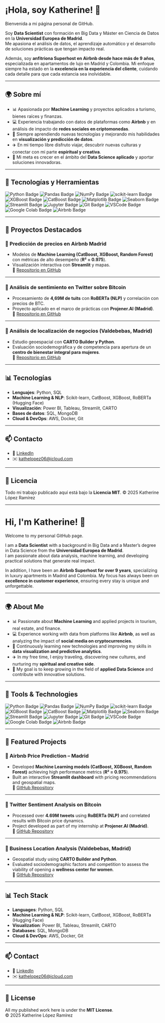 # ¡Hola, soy Katherine! 👋  

Bienvenida a mi página personal de GitHub.  

Soy **Data Scientist** con formación en Big Data y Máster en Ciencia de Datos en la **Universidad Europea de Madrid**.  
Me apasiona el análisis de datos, el aprendizaje automático y el desarrollo de soluciones prácticas que tengan impacto real.  

Además, soy **anfitriona Superhost en Airbnb desde hace más de 9 años**, especializada en apartamentos de lujo en Madrid y Colombia. Mi enfoque siempre ha estado en la **excelencia en la experiencia del cliente**, cuidando cada detalle para que cada estancia sea inolvidable.  

---

## 🌍 Sobre mí
- 📊 Apasionada por **Machine Learning** y proyectos aplicados a turismo, bienes raíces y finanzas.  
- 💻 Experiencia trabajando con datos de plataformas como **Airbnb** y en análisis de impacto de **redes sociales en criptomonedas**.  
- 🌱 Siempre aprendiendo nuevas tecnologías y mejorando mis habilidades en **visualización y predicción de datos**.  
- ✈️ En mi tiempo libre disfruto viajar, descubrir nuevas culturas y conectar con mi parte **espiritual y creativa**.  
- 🎯 Mi meta es crecer en el ámbito del **Data Science aplicado** y aportar soluciones innovadoras.  

---

## 🚀 Tecnologías y Herramientas

![Python Badge](https://img.shields.io/badge/-Python-3776AB?style=flat-square&logo=python&logoColor=white)
![Pandas Badge](https://img.shields.io/badge/-Pandas-150458?style=flat-square&logo=pandas&logoColor=white)
![NumPy Badge](https://img.shields.io/badge/-NumPy-013243?style=flat-square&logo=numpy&logoColor=white)
![scikit-learn Badge](https://img.shields.io/badge/-scikit_learn-F7931E?style=flat-square&logo=scikit-learn&logoColor=white)
![XGBoost Badge](https://img.shields.io/badge/-XGBoost-FF6600?style=flat-square&logo=xgboost&logoColor=white)
![CatBoost Badge](https://img.shields.io/badge/-CatBoost-FFCC00?style=flat-square&logoColor=black)
![Matplotlib Badge](https://img.shields.io/badge/-Matplotlib-003B57?style=flat-square&logo=plotly&logoColor=white)
![Seaborn Badge](https://img.shields.io/badge/-Seaborn-4C72B0?style=flat-square&logo=python&logoColor=white)
![Streamlit Badge](https://img.shields.io/badge/-Streamlit-FF4B4B?style=flat-square&logo=streamlit&logoColor=white)
![Jupyter Badge](https://img.shields.io/badge/-Jupyter-F37626?style=flat-square&logo=jupyter&logoColor=white)
![Git Badge](https://img.shields.io/badge/-Git-F05032?style=flat-square&logo=git&logoColor=white)
![VSCode Badge](https://img.shields.io/badge/-Visual_Studio_Code-007ACC?style=flat-square&logo=visualstudiocode&logoColor=white)
![Google Colab Badge](https://img.shields.io/badge/-Google_Colab-F9AB00?style=flat-square&logo=googlecolab&logoColor=black)
![Airbnb Badge](https://img.shields.io/badge/-Airbnb-FF5A5F?style=flat-square&logo=airbnb&logoColor=white)

---

## 📂 Proyectos Destacados

### 🔹 Predicción de precios en Airbnb Madrid
- Modelos de **Machine Learning (CatBoost, XGBoost, Random Forest)** con métricas de alto desempeño (**R² = 0.975**).  
- Visualización interactiva con **Streamlit** y mapas.  
📌 [Repositorio en GitHub](https://github.com/kathe-Lopez/TFM-Airbnb-Madrid)

---

### 🔹 Análisis de sentimiento en Twitter sobre Bitcoin
- Procesamiento de **4,69M de tuits** con **RoBERTa (NLP)** y correlación con precios de BTC.  
- Proyecto aplicado en el marco de prácticas con **Projener.AI (Madrid)**.  
📌 [Repositorio en GitHub](https://github.com/kathe-Lopez/analisis-sentimiento-twitter-bitcoin-2021-2023)

---

### 🔹 Análisis de localización de negocios (Valdebebas, Madrid)
- Estudio geoespacial con **CARTO Builder y Python**.  
- Evaluación sociodemográfica y de competencia para apertura de un **centro de bienestar integral para mujeres**.  
📌 [Repositorio en GitHub](https://github.com/kathe-Lopez/analisis-negocio-geoespacial-sociodemografico)

---

## 📊 Tecnologías
- **Lenguajes**: Python, SQL  
- **Machine Learning & NLP**: Scikit-learn, CatBoost, XGBoost, RoBERTa (Hugging Face)  
- **Visualización**: Power BI, Tableau, Streamlit, CARTO  
- **Bases de datos**: SQL, MongoDB  
- **Cloud & DevOps**: AWS, Docker, Git  

---

## 📫 Contacto
- 💼 [LinkedIn](https://www.linkedin.com/in/katherine-lopez-ramirez/)  
- ✉️ kathelopez06@icloud.com  

---

## 📄 Licencia
Todo mi trabajo publicado aquí está bajo la **Licencia MIT**. 
© 2025 Katherine López Ramírez

---

# Hi, I'm Katherine! 👋  

Welcome to my personal GitHub page.  

I am a **Data Scientist** with a background in Big Data and a Master’s degree in Data Science from the **Universidad Europea de Madrid**.  
I am passionate about data analysis, machine learning, and developing practical solutions that generate real impact.  

In addition, I have been an **Airbnb Superhost for over 9 years**, specializing in luxury apartments in Madrid and Colombia. My focus has always been on **excellence in customer experience**, ensuring every stay is unique and unforgettable.  

---

## 🌍 About Me
- 📊 Passionate about **Machine Learning** and applied projects in tourism, real estate, and finance.  
- 💻 Experience working with data from platforms like **Airbnb**, as well as analyzing the impact of **social media on cryptocurrencies**.  
- 🌱 Continuously learning new technologies and improving my skills in **data visualization and predictive analytics**.  
- ✈️ In my free time, I enjoy traveling, discovering new cultures, and nurturing my **spiritual and creative side**.  
- 🎯 My goal is to keep growing in the field of **applied Data Science** and contribute with innovative solutions.  

---

## 🚀 Tools & Technologies

![Python Badge](https://img.shields.io/badge/-Python-3776AB?style=flat-square&logo=python&logoColor=white)
![Pandas Badge](https://img.shields.io/badge/-Pandas-150458?style=flat-square&logo=pandas&logoColor=white)
![NumPy Badge](https://img.shields.io/badge/-NumPy-013243?style=flat-square&logo=numpy&logoColor=white)
![scikit-learn Badge](https://img.shields.io/badge/-scikit_learn-F7931E?style=flat-square&logo=scikit-learn&logoColor=white)
![XGBoost Badge](https://img.shields.io/badge/-XGBoost-FF6600?style=flat-square&logo=xgboost&logoColor=white)
![CatBoost Badge](https://img.shields.io/badge/-CatBoost-FFCC00?style=flat-square&logoColor=black)
![Matplotlib Badge](https://img.shields.io/badge/-Matplotlib-003B57?style=flat-square&logo=plotly&logoColor=white)
![Seaborn Badge](https://img.shields.io/badge/-Seaborn-4C72B0?style=flat-square&logo=python&logoColor=white)
![Streamlit Badge](https://img.shields.io/badge/-Streamlit-FF4B4B?style=flat-square&logo=streamlit&logoColor=white)
![Jupyter Badge](https://img.shields.io/badge/-Jupyter-F37626?style=flat-square&logo=jupyter&logoColor=white)
![Git Badge](https://img.shields.io/badge/-Git-F05032?style=flat-square&logo=git&logoColor=white)
![VSCode Badge](https://img.shields.io/badge/-Visual_Studio_Code-007ACC?style=flat-square&logo=visualstudiocode&logoColor=white)
![Google Colab Badge](https://img.shields.io/badge/-Google_Colab-F9AB00?style=flat-square&logo=googlecolab&logoColor=black)
![Airbnb Badge](https://img.shields.io/badge/-Airbnb-FF5A5F?style=flat-square&logo=airbnb&logoColor=white)

---

## 📂 Featured Projects

### 🔹 Airbnb Price Prediction – Madrid
- Developed **Machine Learning models (CatBoost, XGBoost, Random Forest)** achieving high performance metrics (**R² = 0.975**).  
- Built an interactive **Streamlit dashboard** with pricing recommendations and geospatial maps.  
📌 [GitHub Repository](https://github.com/kathe-Lopez/TFM-Airbnb-Madrid)

---

### 🔹 Twitter Sentiment Analysis on Bitcoin
- Processed over **4.69M tweets** using **RoBERTa (NLP)** and correlated results with Bitcoin price dynamics.  
- Project developed as part of my internship at **Projener.AI (Madrid)**.  
📌 [GitHub Repository](https://github.com/kathe-Lopez/analisis-sentimiento-twitter-bitcoin-2021-2023)

---

### 🔹 Business Location Analysis (Valdebebas, Madrid)
- Geospatial study using **CARTO Builder and Python**.  
- Evaluated sociodemographic factors and competition to assess the viability of opening a **wellness center for women**.  
📌 [GitHub Repository](https://github.com/kathe-Lopez/analisis-negocio-geoespacial-sociodemografico)

---

## 📊 Tech Stack
- **Languages**: Python, SQL  
- **Machine Learning & NLP**: Scikit-learn, CatBoost, XGBoost, RoBERTa (Hugging Face)  
- **Visualization**: Power BI, Tableau, Streamlit, CARTO  
- **Databases**: SQL, MongoDB  
- **Cloud & DevOps**: AWS, Docker, Git  

---

## 📫 Contact
- 💼 [LinkedIn](https://www.linkedin.com/in/katherine-lopez-ramirez/)  
- ✉️ kathelopez06@icloud.com  

---

## 📄 License
All my published work here is under the **MIT License**.  
© 2025 Katherine López Ramírez
